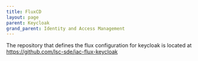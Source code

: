 ```yaml
---
title: FluxCD
layout: page
parent: Keycloak
grand_parent: Identity and Access Management
---
```


The repository that defines the flux configuration for keycloak is located at https://github.com/lsc-sde/iac-flux-keycloak

